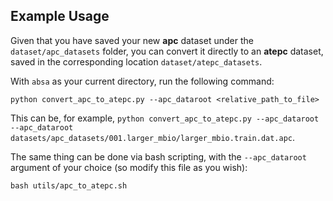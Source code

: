 ## Example Usage

Given that you have saved your new **apc** dataset under the `dataset/apc_datasets` folder, you can convert it directly to an **atepc** dataset, saved in the corresponding location `dataset/atepc_datasets`. 

With `absa` as your current directory, run the following command:
```
python convert_apc_to_atepc.py --apc_dataroot <relative_path_to_file>
```
This can be, for example, `python convert_apc_to_atepc.py --apc_dataroot --apc_dataroot datasets/apc_datasets/001.larger_mbio/larger_mbio.train.dat.apc`.

The same thing can be done via bash scripting, with the `--apc_dataroot` argument of your choice (so modify this file as you wish):
```
bash utils/apc_to_atepc.sh
```